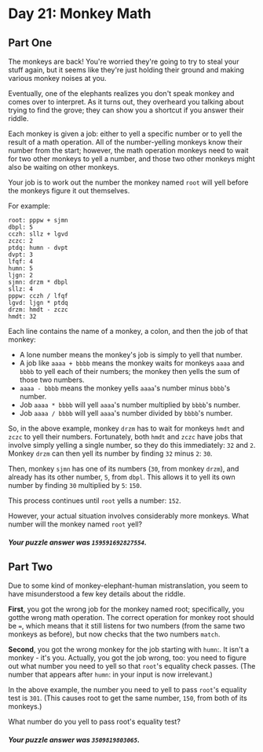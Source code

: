 # Day 21: Monkey Math

## Part One

The monkeys are back! You're worried they're going to try to steal your stuff
again, but it seems like they're just holding their ground and making various
monkey noises at you.

Eventually, one of the elephants realizes you don't speak monkey and comes over
to interpret. As it turns out, they overheard you talking about trying to find
the grove; they can show you a shortcut if you answer their riddle.

Each monkey is given a job: either to yell a specific number or to yell the
result of a math operation. All of the number-yelling monkeys know their number
from the start; however, the math operation monkeys need to wait for two other
monkeys to yell a number, and those two other monkeys might also be waiting on
other monkeys.

Your job is to work out the number the monkey named `root` will yell before the
monkeys figure it out themselves.

For example:

```text
root: pppw + sjmn
dbpl: 5
cczh: sllz + lgvd
zczc: 2
ptdq: humn - dvpt
dvpt: 3
lfqf: 4
humn: 5
ljgn: 2
sjmn: drzm * dbpl
sllz: 4
pppw: cczh / lfqf
lgvd: ljgn * ptdq
drzm: hmdt - zczc
hmdt: 32
```

Each line contains the name of a monkey, a colon, and then the job of that
monkey:

* A lone number means the monkey's job is simply to yell that number.
* A job like `aaaa + bbbb` means the monkey waits for monkeys `aaaa` and `bbbb`
  to yell each of their numbers; the monkey then yells the sum of those two
  numbers.
* `aaaa - bbbb` means the monkey yells `aaaa`'s number minus `bbbb`'s number.
* Job `aaaa * bbbb` will yell `aaaa`'s number multiplied by `bbbb`'s number.
* Job `aaaa / bbbb` will yell `aaaa`'s number divided by `bbbb`'s number.

So, in the above example, monkey `drzm` has to wait for monkeys `hmdt`
and `zczc` to yell their numbers. Fortunately, both `hmdt` and `zczc` have jobs
that involve simply yelling a single number, so they do this immediately: `32`
and `2`. Monkey `drzm` can then yell its number by finding `32` minus `2`: `30`.

Then, monkey `sjmn` has one of its numbers (`30`, from monkey `drzm`), and
already has its other number, `5`, from `dbpl`. This allows it to yell its own
number by finding `30` multiplied by `5`: `150`.

This process continues until `root` yells a number: `152`.

However, your actual situation involves considerably more monkeys. What number
will the monkey named `root` yell?

##### Your puzzle answer was `159591692827554`.

## Part Two

Due to some kind of monkey-elephant-human mistranslation, you seem to have
misunderstood a few key details about the riddle.

**First**, you got the wrong job for the monkey named root; specifically, you
gotthe wrong math operation. The correct operation for monkey root should
be `=`, which means that it still listens for two numbers (from the same two
monkeys as before), but now checks that the two numbers `match`.

**Second**, you got the wrong monkey for the job starting with `humn`:. It isn't
a monkey - it's you. Actually, you got the job wrong, too: you need to figure
out what number you need to yell so that `root`'s equality check passes. (The
number that appears after `humn`: in your input is now irrelevant.)

In the above example, the number you need to yell to pass `root`'s equality test
is `301`. (This causes root to get the same number, `150`, from both of its
monkeys.)

What number do you yell to pass root's equality test?

##### Your puzzle answer was `3509819803065`.

